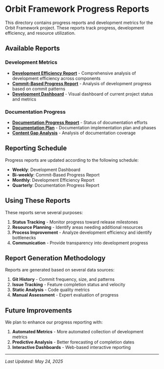 # Orbit Framework Progress Reports

This directory contains progress reports and development metrics for the Orbit Framework project. These reports track progress, development efficiency, and resource utilization.

## Available Reports

### Development Metrics

- [**Development Efficiency Report**](./DEVELOPMENT_EFFICIENCY_REPORT.md) - Comprehensive analysis of development efficiency across components
- [**Commit-Based Progress Report**](./COMMIT_BASED_PROGRESS_REPORT.md) - Analysis of development progress based on commit patterns
- [**Development Dashboard**](./DEVELOPMENT_DASHBOARD.md) - Visual dashboard of current project status and metrics

### Documentation Progress

- [**Documentation Progress Report**](../DOCUMENTATION_PROGRESS_REPORT.md) - Status of documentation efforts
- [**Documentation Plan**](../DOCUMENTATION_PLAN.md) - Documentation implementation plan and phases
- [**Content Gap Analysis**](../CONTENT_GAP_ANALYSIS.md) - Analysis of documentation coverage

## Reporting Schedule

Progress reports are updated according to the following schedule:

- **Weekly**: Development Dashboard
- **Bi-weekly**: Commit-Based Progress Report
- **Monthly**: Development Efficiency Report
- **Quarterly**: Documentation Progress Report

## Using These Reports

These reports serve several purposes:

1. **Status Tracking** - Monitor progress toward release milestones
2. **Resource Planning** - Identify areas needing additional resources
3. **Process Improvement** - Analyze development efficiency and identify bottlenecks
4. **Communication** - Provide transparency into development progress

## Report Generation Methodology

Reports are generated based on several data sources:

1. **Git History** - Commit frequency, size, and patterns
2. **Issue Tracking** - Feature completion status and velocity
3. **Static Analysis** - Code quality metrics
4. **Manual Assessment** - Expert evaluation of progress

## Future Improvements

We plan to enhance our progress reporting with:

1. **Automated Metrics** - More automated collection of development metrics
2. **Predictive Analysis** - Better forecasting of completion dates
3. **Interactive Dashboards** - Web-based interactive reporting

---

*Last Updated: May 24, 2025*
